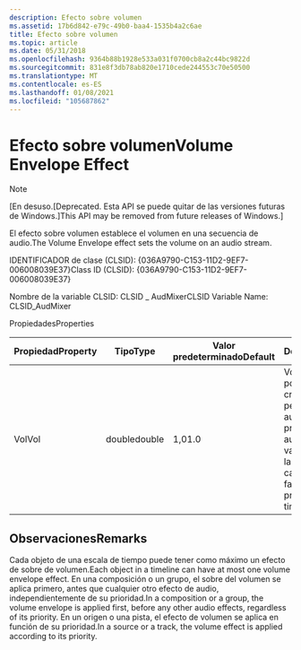 ```yaml
---
description: Efecto sobre volumen
ms.assetid: 17b6d842-e79c-49b0-baa4-1535b4a2c6ae
title: Efecto sobre volumen
ms.topic: article
ms.date: 05/31/2018
ms.openlocfilehash: 9364b88b1928e533a031f0700cb8a2c44bc9822d
ms.sourcegitcommit: 831e8f3db78ab820e1710cede244553c70e50500
ms.translationtype: MT
ms.contentlocale: es-ES
ms.lasthandoff: 01/08/2021
ms.locfileid: "105687862"
---
```

# <a name="volume-envelope-effect"></a><span data-ttu-id="d92ae-103">Efecto sobre volumen</span><span class="sxs-lookup"><span data-stu-id="d92ae-103">Volume Envelope Effect</span></span>

> [!Note]  
> <span data-ttu-id="d92ae-104">\[En desuso.</span><span class="sxs-lookup"><span data-stu-id="d92ae-104">\[Deprecated.</span></span> <span data-ttu-id="d92ae-105">Esta API se puede quitar de las versiones futuras de Windows.\]</span><span class="sxs-lookup"><span data-stu-id="d92ae-105">This API may be removed from future releases of Windows.\]</span></span>

 

<span data-ttu-id="d92ae-106">El efecto sobre volumen establece el volumen en una secuencia de audio.</span><span class="sxs-lookup"><span data-stu-id="d92ae-106">The Volume Envelope effect sets the volume on an audio stream.</span></span>

<span data-ttu-id="d92ae-107">IDENTIFICADOR de clase (CLSID): {036A9790-C153-11D2-9EF7-006008039E37}</span><span class="sxs-lookup"><span data-stu-id="d92ae-107">Class ID (CLSID): {036A9790-C153-11D2-9EF7-006008039E37}</span></span>

<span data-ttu-id="d92ae-108">Nombre de la variable CLSID: CLSID \_ AudMixer</span><span class="sxs-lookup"><span data-stu-id="d92ae-108">CLSID Variable Name: CLSID\_AudMixer</span></span>

<span data-ttu-id="d92ae-109">Propiedades</span><span class="sxs-lookup"><span data-stu-id="d92ae-109">Properties</span></span>



| <span data-ttu-id="d92ae-110">Propiedad</span><span class="sxs-lookup"><span data-stu-id="d92ae-110">Property</span></span> | <span data-ttu-id="d92ae-111">Tipo</span><span class="sxs-lookup"><span data-stu-id="d92ae-111">Type</span></span>   | <span data-ttu-id="d92ae-112">Valor predeterminado</span><span class="sxs-lookup"><span data-stu-id="d92ae-112">Default</span></span> | <span data-ttu-id="d92ae-113">Descripción</span><span class="sxs-lookup"><span data-stu-id="d92ae-113">Description</span></span>                                                                                                           |
|----------|--------|---------|-----------------------------------------------------------------------------------------------------------------------|
| <span data-ttu-id="d92ae-114">Vol</span><span class="sxs-lookup"><span data-stu-id="d92ae-114">Vol</span></span>      | <span data-ttu-id="d92ae-115">double</span><span class="sxs-lookup"><span data-stu-id="d92ae-115">double</span></span> | <span data-ttu-id="d92ae-116">1,0</span><span class="sxs-lookup"><span data-stu-id="d92ae-116">1.0</span></span>     | <span data-ttu-id="d92ae-117">Volumen, como porcentaje del volumen creado.</span><span class="sxs-lookup"><span data-stu-id="d92ae-117">Volume, as a percentage of the authored volume.</span></span> <span data-ttu-id="d92ae-118">Puede producir fundidos de audio modificando este valor de propiedad a lo largo del tiempo.</span><span class="sxs-lookup"><span data-stu-id="d92ae-118">You can produce audio fades by varying this property value over time.</span></span> |



 

## <a name="remarks"></a><span data-ttu-id="d92ae-119">Observaciones</span><span class="sxs-lookup"><span data-stu-id="d92ae-119">Remarks</span></span>

<span data-ttu-id="d92ae-120">Cada objeto de una escala de tiempo puede tener como máximo un efecto de sobre de volumen.</span><span class="sxs-lookup"><span data-stu-id="d92ae-120">Each object in a timeline can have at most one volume envelope effect.</span></span> <span data-ttu-id="d92ae-121">En una composición o un grupo, el sobre del volumen se aplica primero, antes que cualquier otro efecto de audio, independientemente de su prioridad.</span><span class="sxs-lookup"><span data-stu-id="d92ae-121">In a composition or a group, the volume envelope is applied first, before any other audio effects, regardless of its priority.</span></span> <span data-ttu-id="d92ae-122">En un origen o una pista, el efecto de volumen se aplica en función de su prioridad.</span><span class="sxs-lookup"><span data-stu-id="d92ae-122">In a source or a track, the volume effect is applied according to its priority.</span></span>

 

 



